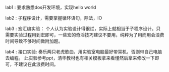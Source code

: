 lab1 : 要求熟悉dos开发环境，实现hello world

lab2 : 子程序设计，需要掌握循环语句，除法，IO

lab3 : 宏汇编实验： 个人认为实验设计得很烂，实际上就相当于子程序设计。只需要实验过程用到宏即可，一些宏的奇淫技巧建议不要用，纯粹为了用而用会浪费时间导致不够时间做附加题。

lab4 : 接口实验: 奏乐两只老虎歌曲，用实验室电脑最好带耳机，否则带自己电脑去编程。 此实验参考ppt，清华教材也有相关模板拿来看懂然后拿来修改一下即可，不建议在此浪费时间。
